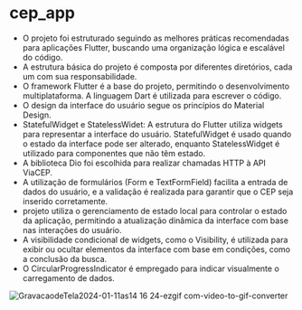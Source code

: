 # cep_app

- O projeto foi estruturado seguindo as melhores práticas recomendadas para aplicações Flutter, buscando uma organização lógica e escalável do código.
- A estrutura básica do projeto é composta por diferentes diretórios, cada um com sua responsabilidade.
- O framework Flutter é a base do projeto, permitindo o desenvolvimento multiplataforma. A linguagem Dart é utilizada para escrever o código.
- O design da interface do usuário segue os princípios do Material Design.
- StatefulWidget e StatelessWidet: A estrutura do Flutter utiliza widgets para representar a interface do usuário. StatefulWidget é usado quando o estado da interface pode ser alterado, enquanto StatelessWidget é utilizado para componentes que não têm estado.
- A biblioteca Dio foi escolhida para realizar chamadas HTTP à API ViaCEP.
- A utilização de formulários (Form e TextFormField) facilita a entrada de dados do usuário, e a validação é realizada para garantir que o CEP seja inserido corretamente.
- projeto utiliza o gerenciamento de estado local para controlar o estado da aplicação, permitindo a atualização dinâmica da interface com base nas interações do usuário.
- A visibilidade condicional de widgets, como o Visibility, é utilizada para exibir ou ocultar elementos da interface com base em condições, como a conclusão da busca.
- O CircularProgressIndicator é empregado para indicar visualmente o carregamento de dados.

![GravacaodeTela2024-01-11as14 16 24-ezgif com-video-to-gif-converter](https://github.com/diegofgl/cep_app/assets/122054408/03f18495-e72f-4999-9ef8-affc7251fa79)
